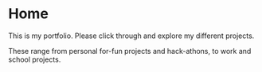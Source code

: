 # Home

<p>This is my portfolio. Please click through and explore my different projects.

<p>These range from personal for-fun projects and hack-athons, to work and school projects.</p>